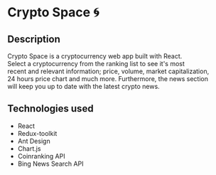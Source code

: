 # Crypto Space 🌀

## Description  

Crypto Space is a cryptocurrency web app built with React.  
Select a cryptocurrency from the ranking list to see it's most  
recent and relevant information; price, volume, market capitalization,  
24 hours price chart and much more. Furthermore, the news section  
will keep you up to date with the latest crypto news.

## Technologies used  

- React
- Redux-toolkit
- Ant Design
- Chart.js
- Coinranking API
- Bing News Search API
